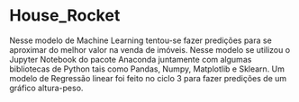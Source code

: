 # House_Rocket

Nesse modelo de Machine Learning tentou-se fazer predições para se aproximar do melhor valor na venda de imóveis. Nesse modelo se utilizou o Jupyter Notebook do pacote Anaconda juntamente com algumas bibliotecas de Python tais como Pandas, Numpy, Matplotlib e Sklearn. Um modelo de Regressão linear foi feito no ciclo 3 para fazer predições de um gráfico altura-peso. 
